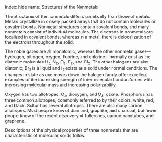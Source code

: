 index: hide
name: Structures of the Nonmetals

The structures of the nonmetals differ dramatically from those of metals. Metals crystallize in closely packed arrays that do not contain molecules or covalent bonds. Nonmetal structures contain covalent bonds, and many nonmetals consist of individual molecules. The electrons in nonmetals are localized in covalent bonds, whereas in a metal, there is delocalization of the electrons throughout the solid.

The noble gases are all monatomic, whereas the other nonmetal gases—hydrogen, nitrogen, oxygen, fluorine, and chlorine—normally exist as the diatomic molecules H<sub>2,</sub> N<sub>2</sub>, O<sub>2</sub>, F<sub>2</sub>, and Cl<sub>2</sub>. The other halogens are also diatomic; Br<sub>2</sub> is a liquid and I<sub>2</sub> exists as a solid under normal conditions. The changes in state as one moves down the halogen family offer excellent examples of the increasing strength of intermolecular London forces with increasing molecular mass and increasing polarizability.

Oxygen has two allotropes: O<sub>2</sub>, dioxygen, and O<sub>3</sub>, ozone. Phosphorus has three common allotropes, commonly referred to by their colors: white, red, and black. Sulfur has several allotropes. There are also many carbon allotropes. Most people know of diamond, graphite, and charcoal, but fewer people know of the recent discovery of fullerenes, carbon nanotubes, and graphene.

Descriptions of the physical properties of three nonmetals that are characteristic of molecular solids follow.

